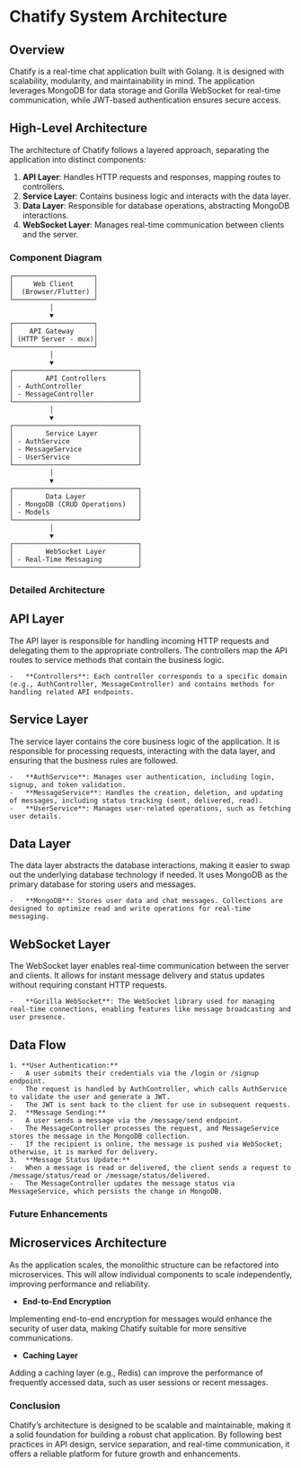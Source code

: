 # Chatify System Architecture

## Overview

Chatify is a real-time chat application built with Golang. It is designed with scalability, modularity, and maintainability in mind. The application leverages MongoDB for data storage and Gorilla WebSocket for real-time communication, while JWT-based authentication ensures secure access.

## High-Level Architecture

The architecture of Chatify follows a layered approach, separating the application into distinct components:

1. **API Layer**: Handles HTTP requests and responses, mapping routes to controllers.
2. **Service Layer**: Contains business logic and interacts with the data layer.
3. **Data Layer**: Responsible for database operations, abstracting MongoDB interactions.
4. **WebSocket Layer**: Manages real-time communication between clients and the server.

### Component Diagram

```plaintext
┌────────────────────┐
│     Web Client     │
│  (Browser/Flutter) │
└────────────────────┘
          │
          ▼
┌────────────────────┐
│    API Gateway     │
│ (HTTP Server - mux)│
└────────────────────┘
          │
          ▼
┌───────────────────────────────┐
│        API Controllers        │
│ - AuthController              │
│ - MessageController           │
└───────────────────────────────┘
          │
          ▼
┌───────────────────────────────┐
│        Service Layer          │
│ - AuthService                 │
│ - MessageService              │
│ - UserService                 │
└───────────────────────────────┘
          │
          ▼
┌───────────────────────────────┐
│        Data Layer             │
│ - MongoDB (CRUD Operations)   │
│ - Models                      │
└───────────────────────────────┘
          │
          ▼
┌───────────────────────────────┐
│        WebSocket Layer        │
│ - Real-Time Messaging         │
└───────────────────────────────┘
```

### Detailed Architecture

## API Layer

The API layer is responsible for handling incoming HTTP requests and delegating them to the appropriate controllers. The controllers map the API routes to service methods that contain the business logic.

	-	**Controllers**: Each controller corresponds to a specific domain (e.g., AuthController, MessageController) and contains methods for handling related API endpoints.

## Service Layer

The service layer contains the core business logic of the application. It is responsible for processing requests, interacting with the data layer, and ensuring that the business rules are followed.

	-	**AuthService**: Manages user authentication, including login, signup, and token validation.
	-	**MessageService**: Handles the creation, deletion, and updating of messages, including status tracking (sent, delivered, read).
	-	**UserService**: Manages user-related operations, such as fetching user details.

## Data Layer

The data layer abstracts the database interactions, making it easier to swap out the underlying database technology if needed. It uses MongoDB as the primary database for storing users and messages.

	-	**MongoDB**: Stores user data and chat messages. Collections are designed to optimize read and write operations for real-time messaging.

## WebSocket Layer

The WebSocket layer enables real-time communication between the server and clients. It allows for instant message delivery and status updates without requiring constant HTTP requests.

	-	**Gorilla WebSocket**: The WebSocket library used for managing real-time connections, enabling features like message broadcasting and user presence.

## Data Flow

	1. **User Authentication:**
	-	A user submits their credentials via the /login or /signup endpoint.
	-	The request is handled by AuthController, which calls AuthService to validate the user and generate a JWT.
	-	The JWT is sent back to the client for use in subsequent requests.
	2.	**Message Sending:**
	-	A user sends a message via the /message/send endpoint.
	-	The MessageController processes the request, and MessageService stores the message in the MongoDB collection.
	-	If the recipient is online, the message is pushed via WebSocket; otherwise, it is marked for delivery.
	3.	**Message Status Update:**
	-	When a message is read or delivered, the client sends a request to /message/status/read or /message/status/delivered.
	-	The MessageController updates the message status via MessageService, which persists the change in MongoDB.

### Future Enhancements

## Microservices Architecture

As the application scales, the monolithic structure can be refactored into microservices. This will allow individual components to scale independently, improving performance and reliability.

 - **End-to-End Encryption**

Implementing end-to-end encryption for messages would enhance the security of user data, making Chatify suitable for more sensitive communications.

- **Caching Layer**

Adding a caching layer (e.g., Redis) can improve the performance of frequently accessed data, such as user sessions or recent messages.

### Conclusion

Chatify’s architecture is designed to be scalable and maintainable, making it a solid foundation for building a robust chat application. By following best practices in API design, service separation, and real-time communication, it offers a reliable platform for future growth and enhancements.